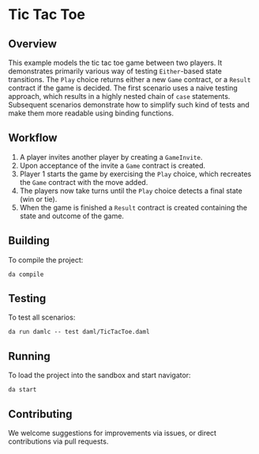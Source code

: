 # Tic Tac Toe

## Overview

This example models the tic tac toe game between two players. It demonstrates primarily various way of testing `Either`-based state transitions. The `Play` choice returns either a new `Game` contract, or a `Result` contract if the game is decided. The first scenario uses a naive testing approach, which results in a highly nested chain of `case` statements. Subsequent scenarios demonstrate how to simplify such kind of tests and make them more readable using binding functions.

## Workflow
1. A player invites another player by creating a `GameInvite`.
2. Upon acceptance of the invite a `Game` contract is created.
3. Player 1 starts the game by exercising the `Play` choice, which recreates the `Game` contract with the move added.
4. The players now take turns until the `Play` choice detects a final state (win or tie).
5. When the game is finished a `Result` contract is created containing the state and outcome of the game.
   
## Building
To compile the project:
```
da compile
```

## Testing
To test all scenarios:
```
da run damlc -- test daml/TicTacToe.daml
```

## Running
To load the project into the sandbox and start navigator:
```
da start
```

## Contributing
We welcome suggestions for improvements via issues, or direct contributions via pull requests.
